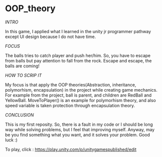 # OOP_theory
_INTRO_

In this game, I applied what I learned in the unity jr programmer pathway except UI design because I do not have time. 

_FOCUS_

The balls tries to catch player and push her/him. So, you have to escape from balls but pay attention to fall from the rock. Escape and escape, the balls are coming!

_HOW TO SCRIP IT_

My focus is that apply the OOP theories(Abstraction, inheritance, polymorhism, encapsulation) in the project while creating game mechanics. For example from the project, ball is parent, and children are RedBall and YellowBall. MoveToPlayer() is an example for polymorhism theory, and also speed variable is taken protection through encapsulation theory.

_CONCLUSION_

This is my first reposity. So, there is a fault in my code or I should be long way while solving problems, but I feel that improving myself. Anyway, may be you find something what you want, and it solves your problem. Good luck :)

To play, click : https://play.unity.com/p/unitygamespublished/edit
